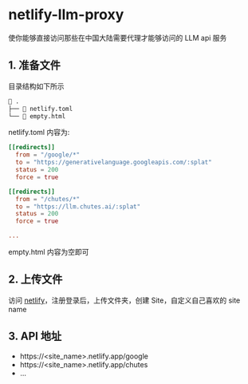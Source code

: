 # netlify-llm-proxy

使你能够直接访问那些在中国大陆需要代理才能够访问的 LLM api 服务

## 1. 准备文件

目录结构如下所示

```bash
 .
├──  netlify.toml
└──  empty.html
```

netlify.toml 内容为:

```toml
[[redirects]]
  from = "/google/*"
  to = "https://generativelanguage.googleapis.com/:splat"
  status = 200
  force = true

[[redirects]]
  from = "/chutes/*"
  to = "https://llm.chutes.ai/:splat"
  status = 200
  force = true

...
```

empty.html 内容为空即可

## 2. 上传文件

访问 [netlify](https://netlify.com)，注册登录后，上传文件夹，创建 Site，自定义自己喜欢的 site name

## 3. API 地址

- https://<site_name>.netlify.app/google
- https://<site_name>.netlify.app/chutes
- ...
